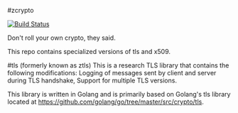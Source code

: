 #zcrypto

[![Build Status](https://travis-ci.org/zmap/zcrypto.zvg?branch=master)](https://travis-ci.org/zmap/zcrypto)

Don't roll your own crypto, they said. 

This repo contains specialized versions of tls and x509. 

#tls (formerly known as ztls)
This is a research TLS library that contains the following modifications: Logging of messages sent by client and server during TLS handshake, Support for multiple TLS versions.

This library is written in Golang and is primarily based on Golang's tls library located at
https://github.com/golang/go/tree/master/src/crypto/tls.
